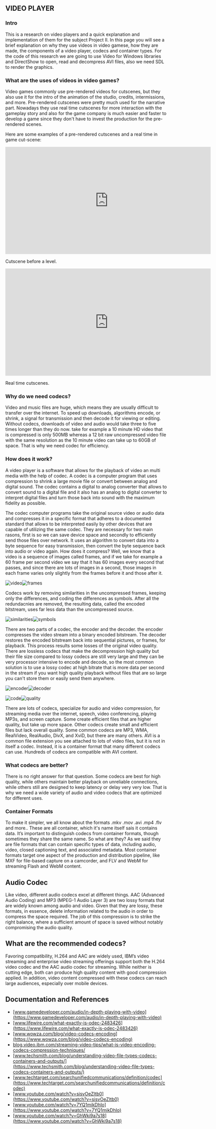 ## VIDEO PLAYER

### Intro

This is a research on video players and a quick explanation and implementation of them for the subject Project II. In this page you will see a brief explanation on why they use videos in video gamese, how they are made, the components of a video player, codecs and container types. For the code of this research we are going to use Video for Windows libraries and DirectShow to open, read and decompress AVI files, also we need SDL to render the graphics.

### What are the uses of videos in video games?

Video games commonly use pre-rendered videos for cutscenes, but they also use it for the intro of the animation of the studio, credits, intermissions, and more. Pre-rendered cutscenes were pretty much used for the narrative part. Nowadays they use real time cutscenes for more interaction with the gameplay story and also for the game company is much easier and faster to develop a game since they don't have to invest the production for the pre-rendered scenes.

Here are some examples of a pre-rendered cutscenes and a real time in game cut-scene:

<iframe width="640" height="334" src="https://www.youtube.com/embed/pa1fi1gxxUw" title="YouTube video player" frameborder="0" allow="accelerometer; autoplay; clipboard-write; encrypted-media; gyroscope; picture-in-picture" allowfullscreen></iframe>

Cutscene before a level.

<iframe width="640" height="334" src="https://www.youtube.com/embed/wFbWI0pwXH0" title="YouTube video player" frameborder="0" allow="accelerometer; autoplay; clipboard-write; encrypted-media; gyroscope; picture-in-picture" allowfullscreen></iframe>

 Real time cutscenes. 
 
### Why do we need codecs?

Video and music files are huge, which means they are usually difficult to transfer over the internet. To speed up downloads, algorithms encode, or shrink, a signal for transmission and then decode it for viewing or editing. Without codecs, downloads of video and audio would take three to five times longer than they do now. take for example a 10 minute HD video that is compressed is only 500MB whereas a 12 bit raw uncompressed video file with the same resolution as the 10 minute video can take up to 60GB of space. That is why we need codec for efficiency.

### How does it work?

A video player is a software that allows for the playback of video an multi media with the help of codec. A codec is a computer program that uses compression to shrink a large movie file or convert between analog and digital sound. The codec contains a digital to analog converter that allows to convert sound to a digital file and it also has an analog to digital converter to interpret digital files and turn those back into sound with the maximum fidelity as possible.

The codec computer programs take the original source video or audio data and compresses it in a specific format that adheres to a documented standard that allows to be interpreted easily by other devices that are capable of utilizing the same codec. They are necessary for two main rasons, first is so we can save device space and secondly to efficiently send those files over network. It uses an algorithm to convert data into a byte sequence for easy transmission, then convert the byte sequence back into audio or video again. How does it compress? Well, we know that a video is a sequence of images called frames, and if we take for example a 60 frame per second video we say that it has 60 images every second that passes, and since there are lots of images in a second, those images in each frame varies only slightly from the frames before it and those after it.

![video](https://github.com/migon25/Video-player/blob/main/docs/video%20player/personal%20research.png?raw=true)![frames](https://github.com/migon25/Video-player/blob/main/docs/video%20player/frames.png?raw=true)

Codecs work by removing similarities in the uncompressed frames, keeping only the differences, and coding the differences
as symbols. After all the redundacnies are removed, the resulting data, called the encoded bitstream, uses far less data than the uncompressed source.

![similarities](https://github.com/migon25/Video-player/blob/main/docs/video%20player/similar.png?raw=true)![symbols](https://github.com/migon25/Video-player/blob/main/docs/video%20player/differences.png?raw=true)

There are two parts of a codec, the encoder and the decoder. the encoder compresses the video stream into a binary encoded bitstream. The decoder restores the encoded bitstream back into sequential pictures, or frames, for playback. This process results some losses of the original video quality. There are lossless codecs that  make the decompression high quality but their file size compared to lossy codecs are still very large and they can be very processor intensive to encode and decode, so the most common solution is to use a lossy codec at high bitrate that is more data per second in the stream if you want high quality playback without files that are so large you can't store them or easily send them anywhere.

![encoder](https://github.com/migon25/Video-player/blob/main/docs/video%20player/encoder.png?raw=true)![decoder](https://github.com/migon25/Video-player/blob/main/docs/video%20player/decoder.png?raw=true)

![code](https://github.com/migon25/Video-player/blob/main/docs/video%20player/code.png?raw=true)![quality](https://github.com/migon25/Video-player/blob/main/docs/video%20player/quality.png?raw=true)

There are lots of codecs, specialize for audio and video compression, for streaming media over the internet, speech, video conferencing, playing MP3s, and screen capture. Some create efficient files that are higher quality, but take up more space. Other codecs create small and efficient files but lack overall quality. Some common codecs are MP3, WMA, RealVideo, RealAudio, DivX, and XviD, but there are many others. AVI is a common file extension you see attached to lots of video files, but it is not in itself a codec. Instead, it is a container format that many different codecs can use. Hundreds of codecs are compatible with AVI content.

### What codecs are better?

There is no right answer for that question. Some codecs are best for high quality, while others maintain better playback on unreliable connections, while others still are designed to keep latency or delay very very low. That is why we need a wide variety of audio and video codecs that are optimized for  different uses.


### Container Formats

To make it simpler, we all know about the formats .mkv .mov .avi .mp4 .flv and more.. These are all container, which it's name itself sais it contains data.
It’s important to distinguish codecs from container formats, though sometimes they share the same name.
So what are they? As we said they are file formats that can contain specific types of data, including audio, video, closed captioning text, and associated metadata. Most container formats target one aspect of the production and distribution pipeline, like MXF for file-based capture on a camcorder, and FLV and WebM for streaming Flash and WebM content.


## Audio Codec

Like video, different audio codecs excel at different things. AAC (Advanced Audio Coding) and MP3 (MPEG-1 Audio Layer 3) are two lossy formats that are widely known among audio and video. Given that they are lossy, these formats, in essence, delete information related to the audio in order to compress the space required. The job of this compression is to strike the right balance, where a sufficient amount of space is saved without notably compromising the audio quality.

## What are the recommended codecs?

Favoring compatibility, H.264 and AAC are widely used, IBM’s video streaming and enterprise video streaming offerings support both the H.264 video codec and the AAC audio codec for streaming. While neither is cutting edge, both can produce high quality content with good compression applied. In addition, video content compressed with these codecs can reach large audiences, especially over mobile devices.


## Documentation and References

- [www.gamedeveloper.com/audio/in-depth-playing-with-video](https://www.gamedeveloper.com/audio/in-depth-playing-with-video)
- [www.lifewire.com/what-exactly-is-odec-2483426](https://www.lifewire.com/what-exactly-is-odec-2483426)
- [www.wowza.com/blog/video-codecs-encoding](https://www.wowza.com/blog/video-codecs-encoding)
- [blog.video.ibm.com/streaming-video-tips/what-is-video-encoding-codecs-compression-techniques/](https://blog.video.ibm.com/streaming-video-tips/what-is-video-encoding-codecs-compression-techniques/)
- [www.techsmith.com/blog/understanding-video-file-types-codecs-containers-and-outputs/](https://www.techsmith.com/blog/understanding-video-file-types-codecs-containers-and-outputs/)
- [www.techtarget.com/searchunifiedcommunications/definition/codec](https://www.techtarget.com/searchunifiedcommunications/definition/codec)
- [www.youtube.com/watch?v=sisvOeZItb0](https://www.youtube.com/watch?v=sisvOeZItb0)
- [www.youtube.com/watch?v=7YQ1mikDhIo](https://www.youtube.com/watch?v=7YQ1mikDhIo)
- [www.youtube.com/watch?v=GhWki9a7s18](https://www.youtube.com/watch?v=GhWki9a7s18)
